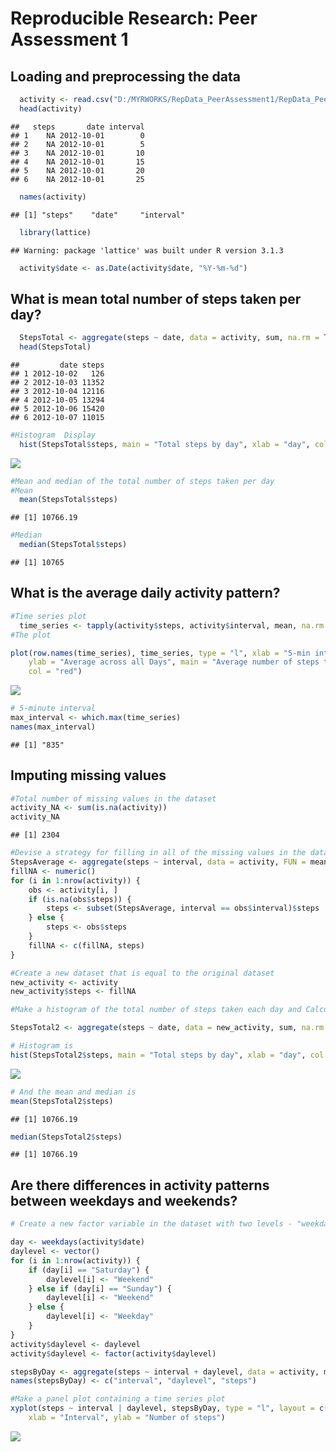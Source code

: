 # Reproducible Research: Peer Assessment 1


## Loading and preprocessing the data


```r
  activity <- read.csv("D:/MYRWORKS/RepData_PeerAssessment1/RepData_PeerAssessment1/activity.csv", colClasses = c("numeric", "character", "numeric"))
  head(activity)
```

```
##   steps       date interval
## 1    NA 2012-10-01        0
## 2    NA 2012-10-01        5
## 3    NA 2012-10-01       10
## 4    NA 2012-10-01       15
## 5    NA 2012-10-01       20
## 6    NA 2012-10-01       25
```

```r
  names(activity)
```

```
## [1] "steps"    "date"     "interval"
```

```r
  library(lattice)
```

```
## Warning: package 'lattice' was built under R version 3.1.3
```

```r
  activity$date <- as.Date(activity$date, "%Y-%m-%d")
```


## What is mean total number of steps taken per day?

```r
  StepsTotal <- aggregate(steps ~ date, data = activity, sum, na.rm = TRUE)
  head(StepsTotal)
```

```
##         date steps
## 1 2012-10-02   126
## 2 2012-10-03 11352
## 3 2012-10-04 12116
## 4 2012-10-05 13294
## 5 2012-10-06 15420
## 6 2012-10-07 11015
```

```r
#Histogram  Display
  hist(StepsTotal$steps, main = "Total steps by day", xlab = "day", col = "yellow")
```

![](PA1_template_files/figure-html/unnamed-chunk-2-1.png) 

```r
#Mean and median of the total number of steps taken per day
#Mean
  mean(StepsTotal$steps)
```

```
## [1] 10766.19
```

```r
#Median
  median(StepsTotal$steps)
```

```
## [1] 10765
```

## What is the average daily activity pattern?

```r
#Time series plot 
  time_series <- tapply(activity$steps, activity$interval, mean, na.rm = TRUE)
#The plot 

plot(row.names(time_series), time_series, type = "l", xlab = "5-min interval", 
    ylab = "Average across all Days", main = "Average number of steps taken", 
    col = "red")
```

![](PA1_template_files/figure-html/unnamed-chunk-3-1.png) 

```r
# 5-minute interval
max_interval <- which.max(time_series)
names(max_interval)
```

```
## [1] "835"
```



## Imputing missing values


```r
#Total number of missing values in the dataset 
activity_NA <- sum(is.na(activity))
activity_NA
```

```
## [1] 2304
```

```r
#Devise a strategy for filling in all of the missing values in the dataset
StepsAverage <- aggregate(steps ~ interval, data = activity, FUN = mean)
fillNA <- numeric()
for (i in 1:nrow(activity)) {
    obs <- activity[i, ]
    if (is.na(obs$steps)) {
        steps <- subset(StepsAverage, interval == obs$interval)$steps
    } else {
        steps <- obs$steps
    }
    fillNA <- c(fillNA, steps)
}

#Create a new dataset that is equal to the original dataset 
new_activity <- activity
new_activity$steps <- fillNA

#Make a histogram of the total number of steps taken each day and Calculate and report the mean and median total number of steps taken per day

StepsTotal2 <- aggregate(steps ~ date, data = new_activity, sum, na.rm = TRUE)

# Histogram is 
hist(StepsTotal2$steps, main = "Total steps by day", xlab = "day", col = "Green")
```

![](PA1_template_files/figure-html/unnamed-chunk-4-1.png) 

```r
# And the mean and median is
mean(StepsTotal2$steps)
```

```
## [1] 10766.19
```

```r
median(StepsTotal2$steps)
```

```
## [1] 10766.19
```


## Are there differences in activity patterns between weekdays and weekends?

```r
# Create a new factor variable in the dataset with two levels - "weekday" and "weekend"

day <- weekdays(activity$date)
daylevel <- vector()
for (i in 1:nrow(activity)) {
    if (day[i] == "Saturday") {
        daylevel[i] <- "Weekend"
    } else if (day[i] == "Sunday") {
        daylevel[i] <- "Weekend"
    } else {
        daylevel[i] <- "Weekday"
    }
}
activity$daylevel <- daylevel
activity$daylevel <- factor(activity$daylevel)

stepsByDay <- aggregate(steps ~ interval + daylevel, data = activity, mean)
names(stepsByDay) <- c("interval", "daylevel", "steps")

#Make a panel plot containing a time series plot 
xyplot(steps ~ interval | daylevel, stepsByDay, type = "l", layout = c(1, 2), 
    xlab = "Interval", ylab = "Number of steps")
```

![](PA1_template_files/figure-html/unnamed-chunk-5-1.png) 


